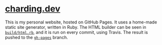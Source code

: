 # [charding.dev](https://charding.dev/)

This is my personal website, hosted on GitHub Pages.
It uses a home-made static site generator, written in Ruby.
The HTML builder can be seen in [`build/html.rb`](https://github.com/xsanda/charding.dev/blob/main/build/html.rb), and it is run on every commit, using Travis.
The result is pushed to the [`gh-pages`](https://github.com/xsanda/charding.dev/tree/gh-pages) branch.
